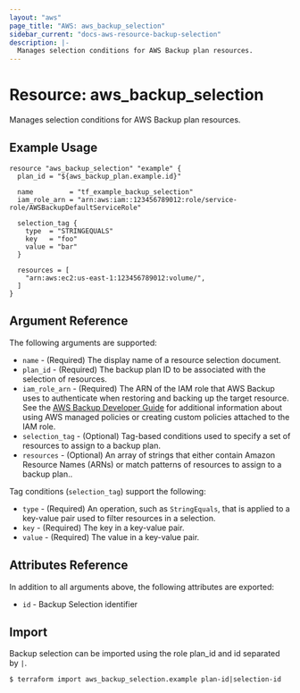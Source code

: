 ```yaml
---
layout: "aws"
page_title: "AWS: aws_backup_selection"
sidebar_current: "docs-aws-resource-backup-selection"
description: |-
  Manages selection conditions for AWS Backup plan resources.
---
```


# Resource: aws_backup_selection

Manages selection conditions for AWS Backup plan resources.

## Example Usage

```hcl
resource "aws_backup_selection" "example" {
  plan_id = "${aws_backup_plan.example.id}"

  name         = "tf_example_backup_selection"
  iam_role_arn = "arn:aws:iam::123456789012:role/service-role/AWSBackupDefaultServiceRole"

  selection_tag {
    type  = "STRINGEQUALS"
    key   = "foo"
    value = "bar"
  }

  resources = [
    "arn:aws:ec2:us-east-1:123456789012:volume/",
  ]
}
```

## Argument Reference

The following arguments are supported:

* `name` - (Required) The display name of a resource selection document.
* `plan_id` - (Required) The backup plan ID to be associated with the selection of resources.
* `iam_role_arn` - (Required) The ARN of the IAM role that AWS Backup uses to authenticate when restoring and backing up the target resource. See the [AWS Backup Developer Guide](https://docs.aws.amazon.com/aws-backup/latest/devguide/access-control.html#managed-policies) for additional information about using AWS managed policies or creating custom policies attached to the IAM role.
* `selection_tag` - (Optional) Tag-based conditions used to specify a set of resources to assign to a backup plan.
* `resources` - (Optional) An array of strings that either contain Amazon Resource Names (ARNs) or match patterns of resources to assign to a backup plan..

Tag conditions (`selection_tag`) support the following:

* `type` - (Required) An operation, such as `StringEquals`, that is applied to a key-value pair used to filter resources in a selection.
* `key` - (Required) The key in a key-value pair.
* `value` - (Required) The value in a key-value pair.

## Attributes Reference

In addition to all arguments above, the following attributes are exported:

* `id` - Backup Selection identifier

## Import

Backup selection can be imported using the role plan_id and id separated by `|`.

```
$ terraform import aws_backup_selection.example plan-id|selection-id
```
